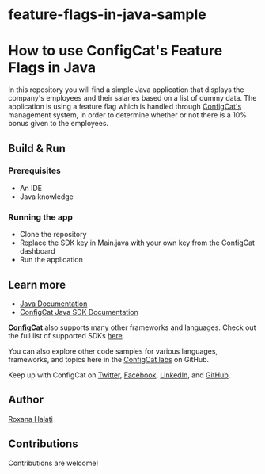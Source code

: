 # feature-flags-in-java-sample

# How to use ConfigCat's Feature Flags in Java

In this repository you will find a simple Java application that displays the company's employees and their salaries based on a list of dummy data. The application is using a feature flag which is handled through [ConfigCat's](https://configcat.com) management system, in order to determine whether or not there is a 10% bonus given to the employees.

## Build & Run

### Prerequisites

- An IDE
- Java knowledge

### Running the app

- Clone the repository
- Replace the SDK key in Main.java with your own key from the ConfigCat dashboard
- Run the application

## Learn more

- [Java Documentation](https://docs.oracle.com/en/java/)
- [ConfigCat Java SDK Documentation](https://configcat.com/docs/sdk-reference/java/)

[**ConfigCat**](https://configcat.com) also supports many other frameworks and languages. Check out the full list of supported SDKs [here](https://configcat.com/docs/sdk-reference/overview/).

You can also explore other code samples for various languages, frameworks, and topics here in the [ConfigCat labs](https://github.com/configcat-labs) on GitHub.

Keep up with ConfigCat on [Twitter](https://twitter.com/configcat), [Facebook](https://www.facebook.com/configcat), [LinkedIn](https://www.linkedin.com/company/configcat/), and [GitHub](https://github.com/configcat).

## Author

[Roxana Halați](https://www.linkedin.com/in/roxanahalati/)

## Contributions

Contributions are welcome!
